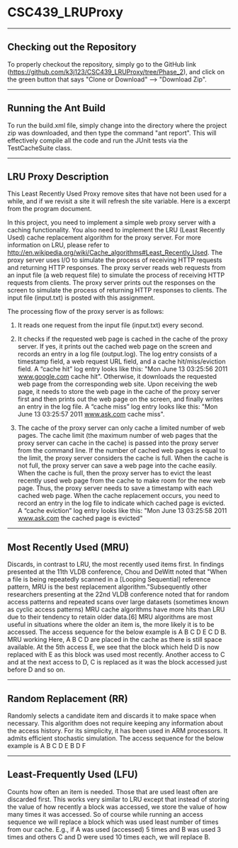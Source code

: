 # CSC439_LRUProxy

---------------------------------------------------------------------
Checking out the Repository
---------------------------------------------------------------------
To properly checkout the repository, simply go to the GitHub link (https://github.com/k3j123/CSC439_LRUProxy/tree/Phase_2),
and click on the green button that says "Clone or Download" --> "Download Zip".

---------------------------------------------------------------------
Running the Ant Build
---------------------------------------------------------------------
To run the build.xml file, simply change into the directory where the project zip was downloaded,
and then type the command "ant report". This will effectively compile all the code and run the JUnit tests
via the TestCacheSuite class.

---------------------------------------------------------------------
LRU Proxy Description
---------------------------------------------------------------------
This Least Recently Used Proxy remove sites that have not been used for a while,
and if we revisit a site it will refresh the site variable. Here is a excerpt from the program document.

In this project, you need to implement a simple web proxy server with a caching
functionality. You also need to implement the LRU (Least Recently Used) cache
replacement algorithm for the proxy server. For more information on LRU, please refer
to http://en.wikipedia.org/wiki/Cache_algorithms#Least_Recently_Used. The proxy
server uses I/O to simulate the process of receiving HTTP requests and returning HTTP
responses. The proxy server reads web requests from an input file (a web request file) to
simulate the process of receiving HTTP requests from clients. The proxy server prints
out the responses on the screen to simulate the process of returning HTTP responses to
clients. The input file (input.txt) is posted with this assignment.

The processing flow of the proxy server is as follows:
1. It reads one request from the input file (input.txt) every second.

2. It checks if the requested web page is cached in the cache of the proxy server. If yes, it
prints out the cached web page on the screen and records an entry in a log file
(output.log). The log entry consists of a timestamp field, a web request URL field, and a
cache hit/miss/eviction field. A “cache hit” log entry looks like this: "Mon June 13
03:25:56 2011 www.google.com cache hit". Otherwise, it downloads the requested
web page from the corresponding web site. Upon receiving the web page, it needs to
store the web page in the cache of the proxy server first and then prints out the web page
on the screen, and finally writes an entry in the log file. A “cache miss” log entry looks
like this: "Mon June 13 03:25:57 2011 www.ask.com cache miss".

3. The cache of the proxy server can only cache a limited number of web pages. The
cache limit (the maximum number of web pages that the proxy server can cache in the
cache) is passed into the proxy server from the command line. If the number of cached
web pages is equal to the limit, the proxy server considers the cache is full. When the
cache is not full, the proxy server can save a web page into the cache easily. When the
cache is full, then the proxy server has to evict the least recently used web page from the
cache to make room for the new web page. Thus, the proxy server needs to save a
timestamp with each cached web page. When the cache replacement occurs, you need to
record an entry in the log file to indicate which cached page is evicted. A “cache
eviction” log entry looks like this: "Mon June 13 03:25:58 2011 www.ask.com the
cached page is evicted"

---------------------------------------------------------------------
Most Recently Used (MRU)
---------------------------------------------------------------------
Discards, in contrast to LRU, the most recently used items first. In findings presented at the 11th VLDB conference, Chou and DeWitt noted that "When a file is being repeatedly scanned in a [Looping Sequential] reference pattern, MRU is the best replacement algorithm."Subsequently other researchers presenting at the 22nd VLDB conference noted that for random access patterns and repeated scans over large datasets (sometimes known as cyclic access patterns) MRU cache algorithms have more hits than LRU due to their tendency to retain older data.[6] MRU algorithms are most useful in situations where the older an item is, the more likely it is to be accessed.
The access sequence for the below example is A B C D E C D B.
MRU working
Here, A B C D are placed in the cache as there is still space available. At the 5th access E, we see that the block which held D is now replaced with E as this block was used most recently. Another access to C and at the next access to D, C is replaced as it was the block accessed just before D and so on.

---------------------------------------------------------------------
Random Replacement (RR)
---------------------------------------------------------------------
Randomly selects a candidate item and discards it to make space when necessary. This algorithm does not require keeping any information about the access history. For its simplicity, it has been used in ARM processors. It admits efficient stochastic simulation.
The access sequence for the below example is A B C D E B D F

---------------------------------------------------------------------
Least-Frequently Used (LFU)
---------------------------------------------------------------------
Counts how often an item is needed. Those that are used least often are discarded first. This works very similar to LRU except that instead of storing the value of how recently a block was accessed, we store the value of how many times it was accessed. So of course while running an access sequence we will replace a block which was used least number of times from our cache. E.g., if A was used (accessed) 5 times and B was used 3 times and others C and D were used 10 times each, we will replace B.
